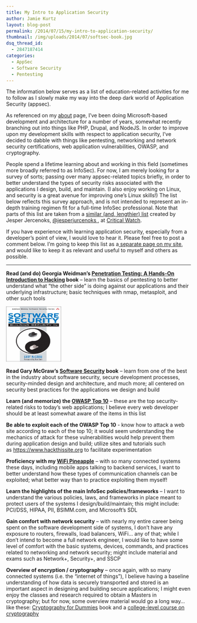 ```yaml
---
title: My Intro to Application Security
author: Jamie Kurtz
layout: blog-post
permalink: /2014/07/15/my-intro-to-application-security/
thumbnail: /img/uploads/2014/07/softsec-book.jpg
dsq_thread_id:
  - 2847187414
categories:
  - AppSec
  - Software Security
  - Pentesting
---
```

The information below serves as a list of education-related activities for me to follow as I slowly make my way into the deep dark world of Application Security (appsec).

As referenced on my [about][1] page, I&#8217;ve been doing Microsoft-based development and architecture for a number of years, somewhat recently branching out into things like PHP, Drupal, and NodeJS. In order to improve upon my development skills with respect to application security, I&#8217;ve decided to dabble with things like pentesting, networking and network security certifications, web application vulnerabilities, OWASP, and cryptography.&nbsp;

People spend a lifetime learning about and working in this field (sometimes more broadly referred to as InfoSec).&nbsp;For now, I am merely looking for a survey of sorts; passing over many appsec-related topics briefly, in order to better understand the types of security risks associated with the applications I design, build, and maintain. (I also enjoy working on Linux, and security is a great avenue for improving one&#8217;s Linux skills!) The list below reflects this survey approach, and is not intended to represent an in-depth training regimen fit for a full-time InfoSec professional. Note that parts of this list are taken from a <a href="http://learning.criticalwatch.com/newbie" target="_blank">similar (and, lengthier) list</a> created by Jesper Jercenoks, <a dir="ltr" href="https://twitter.com/jesperjurcenoks" data-send-impression-cookie="true">@jesperjurcenoks&nbsp;</a>,&nbsp;at <a href="http://www.criticalwatch.com/" target="_blank">Critical Watch</a>.&nbsp;

If you have experience with learning application security, especially from a developer&#8217;s point of view, I would love to hear it. Please feel free to post a comment below. I&#8217;m going to keep this list as a[ separate page on my site][2], and would like to keep it as relevant and useful to myself and others as possible.

* * *

**Read (and do) Georgia Weidman&#8217;s&nbsp;<a href="http://www.amazon.com/Penetration-Testing-Hands--Introduction-Hacking/dp/1593275641" target="_blank">Penetration Testing: A Hands-On Introduction to Hacking</a> book** &#8211; learn the basics of pentesting to better understand what &#8220;the other side&#8221; is doing against our applications and their underlying infrastructure; basic techniques with nmap, metasploit, and other such tools

<img src="/img/uploads/2014/07/softsec-book.jpg" width="150" height="150" class="alignleft size-thumbnail wp-image-425" />

**Read Gary McGraw&#8217;s <a href="http://www.amazon.com/Software-Security-Building-Gary-McGraw/dp/0321356705" target="_blank">Software Security</a> book** &#8211; learn from one of the best in the industry about software security, secure development processes, security-minded design and architecture, and much more; all centered on security best practices for the applications we design and build

**Learn (and memorize) the <a href="https://www.owasp.org/index.php/Top_10_2013-Top_10" target="_blank">OWASP Top 10</a>** &#8211; these are the top security-related risks to today&#8217;s web applications; I believe every web developer should be at least somewhat aware of the items in this list

**Be able to exploit each of the&nbsp;OWASP Top 10**&nbsp;- know how to attack a web site according to each of the top 10; it would seem understanding the mechanics of attack for these vulnerabilities would help prevent them during application design and build; utilize sites and tutorials such as&nbsp;https://www.hackthissite.org to facilitate experimentation

**Proficiency with my <a href="https://hakshop.myshopify.com/products/wifi-pineapple" target="_blank">WiFi Pineapple</a>** &#8211; with so many connected systems these days, including mobile apps talking to backend services, I want to better understand how these types of communication channels can be exploited; what better way than to practice exploiting them myself!

**Learn the highlights of the main InfoSec policies/frameworks** &#8211; I want to understand the various policies, laws, and frameworks in place meant to protect users of the systems I design/build/maintain; this might include: PCI/DSS, HIPAA, PII, BSIMM.com, and Microsoft&#8217;s SDL

**Gain comfort with network security** &#8211; with nearly my entire career being spent on the software development side of systems, I don&#8217;t have any exposure to routers, firewalls, load balancers, WiFi&#8230; any of that; while I don&#8217;t intend to become a full network engineer, I would like to have some level of comfort with the basic systems, devices, commands, and practices related to networking and network security; might include material and exams such as Network+, Security+, and SSCP

**Overview of encryption / cryptography** &#8211; once again, with so many connected systems (i.e. the &#8220;internet of things&#8221;), I believe having a baseline understanding of how data is securely transported and stored is an important aspect in designing and building secure applications; I might even enjoy the classes and research required to obtain a Masters in cryptography; but for now, some overview material would go a long way&#8230; like these:&nbsp;<a href="http://www.amazon.com/Cryptography-Dummies-Chey-Cobb/dp/0764541889" target="_blank">Cryptography for Dummies</a>&nbsp;book and a <a href="https://www.coursera.org/course/crypto" target="_blank">college-level course on cryptography</a>

 [1]: http://www.jamiekurtz.com/about/ "About Me"
 [2]: http://www.jamiekurtz.com/my-intro-to-appsec-activities/ "My Intro to AppSec Activities"